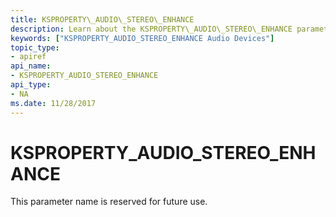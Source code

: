 ```yaml
---
title: KSPROPERTY\_AUDIO\_STEREO\_ENHANCE
description: Learn about the KSPROPERTY\_AUDIO\_STEREO\_ENHANCE parameter. This parameter name is reserved for future use.
keywords: ["KSPROPERTY_AUDIO_STEREO_ENHANCE Audio Devices"]
topic_type:
- apiref
api_name:
- KSPROPERTY_AUDIO_STEREO_ENHANCE
api_type:
- NA
ms.date: 11/28/2017
---
```


# KSPROPERTY\_AUDIO\_STEREO\_ENHANCE


This parameter name is reserved for future use.

 

 





